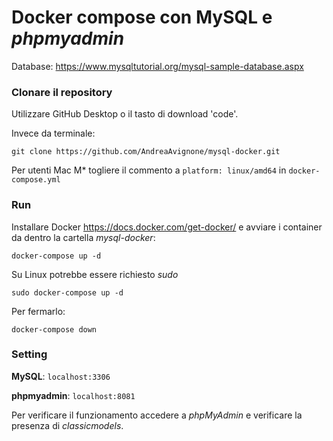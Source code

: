 # Docker compose con MySQL e *phpmyadmin*

Database: https://www.mysqltutorial.org/mysql-sample-database.aspx

### Clonare il repository
Utilizzare GitHub Desktop o il tasto di download 'code'.

Invece da terminale:
```
git clone https://github.com/AndreaAvignone/mysql-docker.git
```

Per utenti Mac M* togliere il commento a ```platform: linux/amd64``` in ```docker-compose.yml```

### Run
Installare Docker https://docs.docker.com/get-docker/ e avviare i container da dentro la cartella *mysql-docker*:
```
docker-compose up -d
```

Su Linux potrebbe essere richiesto *sudo*

```
sudo docker-compose up -d
```

Per fermarlo:
```
docker-compose down
```
### Setting
**MySQL**: ```localhost:3306```

**phpmyadmin**: ```localhost:8081```

Per verificare il funzionamento accedere a *phpMyAdmin* e verificare la presenza di *classicmodels*.
